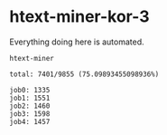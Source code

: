 # htext-miner-kor-3

Everything doing here is automated.

```
htext-miner

total: 7401/9855 (75.09893455098936%)

job0: 1335
job1: 1551
job2: 1460
job3: 1598
job4: 1457
```